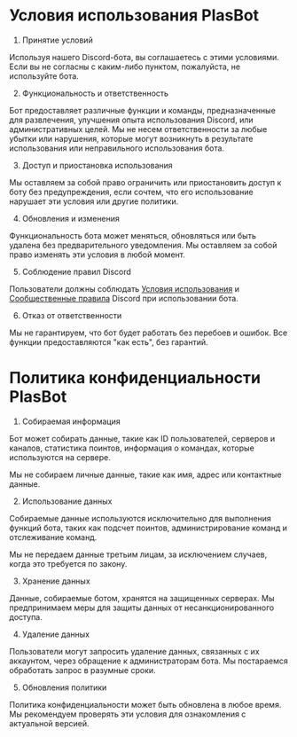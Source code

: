 # Условия использования PlasBot

1. Принятие условий
 
Используя нашего Discord-бота, вы соглашаетесь с этими условиями. Если вы не согласны с каким-либо пунктом, пожалуйста, не используйте бота.


2. Функциональность и ответственность

Бот предоставляет различные функции и команды, предназначенные для развлечения, улучшения опыта использования Discord, или административных целей. Мы не несем ответственности за любые убытки или нарушения, которые могут возникнуть в результате использования или неправильного использования бота.


3. Доступ и приостановка использования

Мы оставляем за собой право ограничить или приостановить доступ к боту без предупреждения, если сочтем, что его использование нарушает эти условия или другие политики.


4. Обновления и изменения

Функциональность бота может меняться, обновляться или быть удалена без предварительного уведомления. Мы оставляем за собой право изменять эти условия в любой момент.


5. Соблюдение правил Discord

Пользователи должны соблюдать [Условия использования](https://discord.com/terms) и [Сообщественные правила](https://discord.com/guidelines) Discord при использовании бота.


6. Отказ от ответственности

Мы не гарантируем, что бот будет работать без перебоев и ошибок. Все функции предоставляются "как есть", без гарантий.


# Политика конфиденциальности PlasBot

1. Собираемая информация

Бот может собирать данные, такие как ID пользователей, серверов и каналов, статистика поинтов, информация о командах, которые используются на сервере.

Мы не собираем личные данные, такие как имя, адрес или контактные данные.



2. Использование данных

Собираемые данные используются исключительно для выполнения функций бота, таких как подсчет поинтов, администрирование команд и отслеживание команд.

Мы не передаем данные третьим лицам, за исключением случаев, когда это требуется по закону.



3. Хранение данных

Данные, собираемые ботом, хранятся на защищенных серверах. Мы предпринимаем меры для защиты данных от несанкционированного доступа.



4. Удаление данных

Пользователи могут запросить удаление данных, связанных с их аккаунтом, через обращение к администраторам бота. Мы постараемся обработать запрос в разумные сроки.



5. Обновления политики

Политика конфиденциальности может быть обновлена в любое время. Мы рекомендуем проверять эти условия для ознакомления с актуальной версией.

